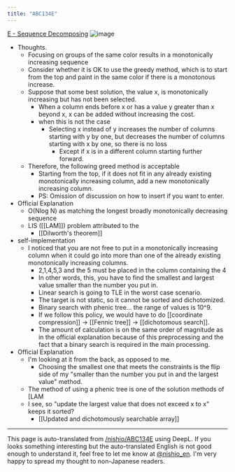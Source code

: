 ```yaml
---
title: "ABC134E"
---
```


[E - Sequence Decomposing](https://atcoder.jp/contests/abc134/tasks/abc134_e)
![image](https://gyazo.com/3f50fa55b41f2b055b35ff78691f2614/thumb/1000)

- Thoughts.
    - Focusing on groups of the same color results in a monotonically increasing sequence
    - Consider whether it is OK to use the greedy method, which is to start from the top and paint in the same color if there is a monotonous increase.
    - Suppose that some best solution, the value x, is monotonically increasing but has not been selected.
        - When a column ends before x or has a value y greater than x beyond x, x can be added without increasing the cost.
        - when this is not the case
            - Selecting x instead of y increases the number of columns starting with y by one, but decreases the number of columns starting with x by one, so there is no loss
                - Except if x is in a different column starting further forward.
    - Therefore, the following greed method is acceptable
        - Starting from the top, if it does not fit in any already existing monotonically increasing column, add a new monotonically increasing column.
        - PS: Omission of discussion on how to insert if you want to enter.
- Official Explanation
    - O(Nlog N) as matching the longest broadly monotonically decreasing sequence
    - LIS ([[LAM]]) problem attributed to the
        - [[Dilworth's theorem]]
- self-implementation
    - I noticed that you are not free to put in a monotonically increasing column when it could go into more than one of the already existing monotonically increasing columns.
        - 2,1,4,5,3 and the 5 must be placed in the column containing the 4
        - In other words, this, you have to find the smallest and largest value smaller than the number you put in.
        - Linear search is going to TLE in the worst case scenario.
        - The target is not static, so it cannot be sorted and dichotomized.
        - Binary search with phenic tree... the range of values is 10^9.
        - If we follow this policy, we would have to do [[coordinate compression]] → [[Fennic tree]] → [[dichotomous search]].
        - The amount of calculation is on the same order of magnitude as in the official explanation because of this preprocessing and the fact that a binary search is required in the main processing.
- Official Explanation
    - I'm looking at it from the back, as opposed to me.
        - Choosing the smallest one that meets the constraints is the flip side of my "smaller than the number you put in and the largest value" method.
    - The method of using a phenic tree is one of the solution methods of [LAM
    - I see, so "update the largest value that does not exceed x to x" keeps it sorted?
        - [[Updated and dichotomously searchable array]]



---
This page is auto-translated from [/nishio/ABC134E](https://scrapbox.io/nishio/ABC134E) using DeepL. If you looks something interesting but the auto-translated English is not good enough to understand it, feel free to let me know at [@nishio_en](https://twitter.com/nishio_en). I'm very happy to spread my thought to non-Japanese readers.
